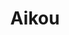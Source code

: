 ---
layout: place
title: "Aikou"
permalink: /new-jersey/warren/aikou.html
stateAbbr: NJ
stateName: New Jersey
cityName: Warren
seo:
  name: "Aikou"
  type: Restaurant
  links: null
description: "Aikou serves delicious sushi in Warren, New Jersey. Try fresh Japanese dishes for a great dining experience. "
place_id: ChIJ42VvB025w4kRL5_jB1_LPlc
photos:
  - name: >-
      places/ChIJ42VvB025w4kRL5_jB1_LPlc/photos/AeeoHcLXF8hwxmtISp2K3DPKinj8VU8ZG35kLrcxe2_VQG6jrq95np-wUhFJ6-yyhFm1dQGkin-N6Z1g4Xibrrwv_a8bXKMtjBxPCp_ehFtin87CWqosphaJROBLo3553UMcnyRhm9vwW6OTDvzR4JtojbrD4LQSVKJI1itLlhxBF6VzJB0aftlNwxhH1gZYX4uiI1uc0P23UOUbKl-tCyMxgDznPc-rUbjhfhlvyhdAy4TNGfEBRWsT-xzZuE01YosZrsF-1B3iOb4KmbW20QD6MFy2P9vDm5op9_445upaHKQJpNYx3y7EFrfYO3ehWP6468kjtaOH0N_a0XzY0svVREHkpAU-6ROWTrAcSOWgzxjOuZGA_uhtUKHD3Lggg39iz_fIbv57wxLR0YqMi3zI7fAeRLA-9uW_FNBFpshHUnvs1g
    widthPx: 4730
    heightPx: 2660
    authorAttributions:
      - displayName: Geoffrey Chen
        uri: https://maps.google.com/maps/contrib/106746073478675959642
        photoUri: >-
          https://lh3.googleusercontent.com/a/ACg8ocKvLdTZIUnztwVvwe1lboTrJQv_LBKVXkBboJIgiBXzpa5kWg=s100-p-k-no-mo
    flagContentUri: >-
      https://www.google.com/local/imagery/report/?cb_client=maps_api_places.places_api&image_key=!1e10!2sCIHM0ogKEICAgIDE7L7WLQ&hl=en-US
    googleMapsUri: >-
      https://www.google.com/maps/place//data=!3m4!1e2!3m2!1sCIHM0ogKEICAgIDE7L7WLQ!2e10!4m2!3m1!1s0x89c3b94d076f65e3:0x573ecb5f07e39f2f
  - name: >-
      places/ChIJ42VvB025w4kRL5_jB1_LPlc/photos/AeeoHcIaJe5xTGNFM2LmPjr6MIZg-LH-mWTIFd9HATrz-M8JP5a4-ndtCuEW3HpGVwy7Rs4S4K3sH_A0JAQF5Kdh1DT26FyBzePvAvBtbjAxgNXMb3-t0fyRZFaX3illFOaRU5NRKgyPo3KBU9oFgONkm46tf_HNBwzju96bUZMrjbb6UtbEJKWh8-QaB9ls68x8uWrgOd25geDFHmCdrrrHfEuA-II3FDPZ_U0FDgpuoJlwKbquTYq9bRQdYt0JIHcMnroVrmPVWdzAJnuCs2zEPS1Gvdx9q88PHVi_ONVknKu7FUUSzusR_MQQadBvgP2geXGDEvW5OoK2qP2Vp7xC1z1hX5a-_B7j1xNIcg97tRD6CHDhIOlezcqhduSYtzZQWDrbwWQAi2Ng0pxiqtNnaGyo4YNoamJvmuoD-ymHMrBschuw
    widthPx: 1536
    heightPx: 2048
    authorAttributions:
      - displayName: H. Poyraz
        uri: https://maps.google.com/maps/contrib/105900701848006828977
        photoUri: >-
          https://lh3.googleusercontent.com/a-/ALV-UjXDHjY4qKoCqM9vr8-IEyp3Vxjxww9-USP8SxCrOH0_P3Hqw-lKVg=s100-p-k-no-mo
    flagContentUri: >-
      https://www.google.com/local/imagery/report/?cb_client=maps_api_places.places_api&image_key=!1e10!2sCIHM0ogKEICAgIDJ3M2wpAE&hl=en-US
    googleMapsUri: >-
      https://www.google.com/maps/place//data=!3m4!1e2!3m2!1sCIHM0ogKEICAgIDJ3M2wpAE!2e10!4m2!3m1!1s0x89c3b94d076f65e3:0x573ecb5f07e39f2f
  - name: >-
      places/ChIJ42VvB025w4kRL5_jB1_LPlc/photos/AeeoHcK55R-lfqcJ8TMAMbL2XK_nDC-muoDXOFiTN-yDBwBlGbbeGhFZhnmQWbwJPQzMfy3HcpTDUzWDqsGaqBbJNtvfGZNxywyprioSSZB5z9bQkS8fMrKhEeVxmBE1OhOyK209wTw6aw7fxca0TA19juZGSooZPG2-Laflg_cUkYjfRTfd0Q2Ei2ChLlyQYU49x2xsRmGLndJr1_QWoR4joorIeX9CQf-iMQZwOEt47qS5UU3qxaK8Xzrk1vcoNj96512KcPgttlYRkvISEJwfHE0qZlo05yjKXf099GJb3py2SkcJcGSo1dqaZmFuueRXZ-Omi9kKniEXKk7TzgXNGuboe4idIGRWEnEUcyDUY1G9XpMrL2uqH0iaKtdG3aNez51u29IbpX3VmaEhNow4qSryNxHO_UZw1Y7bZpcsY1H4o0g1
    widthPx: 3024
    heightPx: 3024
    authorAttributions:
      - displayName: Yinghua Bao
        uri: https://maps.google.com/maps/contrib/118206598278347303413
        photoUri: >-
          https://lh3.googleusercontent.com/a/ACg8ocJ7tx_bLKTIJ5363j8Jto9dUkIIfCetI3I0ccLzKXU-7mUQ_g=s100-p-k-no-mo
    flagContentUri: >-
      https://www.google.com/local/imagery/report/?cb_client=maps_api_places.places_api&image_key=!1e10!2sCIHM0ogKEICAgIDdx_rZ6wE&hl=en-US
    googleMapsUri: >-
      https://www.google.com/maps/place//data=!3m4!1e2!3m2!1sCIHM0ogKEICAgIDdx_rZ6wE!2e10!4m2!3m1!1s0x89c3b94d076f65e3:0x573ecb5f07e39f2f
  - name: >-
      places/ChIJ42VvB025w4kRL5_jB1_LPlc/photos/AeeoHcIVE6cE1ZvT1ujxCZ-Pv0w3aH_yRG5HjjBz0zwwXVmticwha9IeTyEdL2uUeAj3iZGdxMINxyQk25tKMTCap1PIiiv3X-I_1qjd6BQlWY4cGDkP-q0YCIrwZWXZfqLAXF2yzGlcNl07YSTR7kWe-6180feGLKwWCoBMxHdE_SmMvae1nPWXljmp9E2-lcapNiqZ2YAlPeb4oZ6yEJqqCmk_4ajRj9eIZEI1jjI64aTEys2JDKPq55qzfx9XdUD9qzi2Jhr2gkik8RvZQ7K7yjl2semV1dlurnRFXzbq-9Xn2OlVg58_nFPMJM_AjNOY4xlc3X1UufTWkmf1OflANi76ZJzZvFgcwxYU3OESN4M3lapvghkDgwy3_qpihxTFD-szchZNoRwr1lil_MDHiXdaHqbvQ4se6W5n1zHnT-9Spg
    widthPx: 4080
    heightPx: 3072
    authorAttributions:
      - displayName: Rob Riccardelli
        uri: https://maps.google.com/maps/contrib/102454521318236364048
        photoUri: >-
          https://lh3.googleusercontent.com/a-/ALV-UjX-2cj3qIS-6q9fCXF8Y2uwGndYxEJ-kY84fbjXWyvlu5grpchBmw=s100-p-k-no-mo
    flagContentUri: >-
      https://www.google.com/local/imagery/report/?cb_client=maps_api_places.places_api&image_key=!1e10!2sCIHM0ogKEICAgID-2Kj0ag&hl=en-US
    googleMapsUri: >-
      https://www.google.com/maps/place//data=!3m4!1e2!3m2!1sCIHM0ogKEICAgID-2Kj0ag!2e10!4m2!3m1!1s0x89c3b94d076f65e3:0x573ecb5f07e39f2f
  - name: >-
      places/ChIJ42VvB025w4kRL5_jB1_LPlc/photos/AeeoHcI_F3FLf07-Q6ZuSosEWrb2_dGW4ksOqQpXpgFJKK7swVVFOO1KCMpwPzK6x0JMOObYOetXdYkZLtFasPDbT1CB7booL09SVVI0anpfWka8PHaHnW71Ewf0w_1sf_xRGnI46XYQGAFTasPv6i5zqp169Lns8xeKCYEanRkTLBWcxti7BywOKCZa5573zGNnjblFtCgLZSIF0Mgnrh-DZkYdREqOUIcpvJ8KLF6-M0nWVJTIyBxNfdMrM14Sjn51L4gpWIz9nsySPT2kHEPL-wHtj093xOtSNt-RnYpm8e4jjby8F-hLzjb6By4w92SuzYGdMwPcDjFlqQtljQmnKFQK0shNrSZ09dF3u0hu_Pcqq78Jnm4ZdE8H2AgDGRu6IZD_2Z7MgNlD4APsCcyKHw2awaP2qve9oeq4GIz7_3BvnyM
    widthPx: 3024
    heightPx: 4032
    authorAttributions:
      - displayName: Danielle Mae Jose
        uri: https://maps.google.com/maps/contrib/106015276264528239447
        photoUri: >-
          https://lh3.googleusercontent.com/a/ACg8ocLFllkKPUFd4s12QbUuJmD6HFKZWxo_ieUlmgGQ2J7lrKovJ7c=s100-p-k-no-mo
    flagContentUri: >-
      https://www.google.com/local/imagery/report/?cb_client=maps_api_places.places_api&image_key=!1e10!2sCIHM0ogKEICAgID5nKmlgQE&hl=en-US
    googleMapsUri: >-
      https://www.google.com/maps/place//data=!3m4!1e2!3m2!1sCIHM0ogKEICAgID5nKmlgQE!2e10!4m2!3m1!1s0x89c3b94d076f65e3:0x573ecb5f07e39f2f
  - name: >-
      places/ChIJ42VvB025w4kRL5_jB1_LPlc/photos/AeeoHcI9aTJQ--PDL5QcuTg_mh0u3r_PSdHX8MxmhNnUZnmH4ARfcwzE2daT3Rr3dfrCUPHdO6oU0IhLp_UJMMuqS_FOYaJixreYnBm_Z1o7buXS0ve8rUeTRqD4C588fmxtlpamY83PscE33TeTrviVOlzwL_o8CdWEdwPEUUi3qYez9-mkmMYCPWt4SRXJY7GP4jbn1suZwJHXf3g2cWWsfgbC3HKK3QqmNLXQNmFZeNCZPq-6s4r92oJcf8dGx0VyedMBLh_QDhhPwabrsRMVl8xSb8eqLmh_QcI4wgrLaJnN468B_e--slJKzVXOyTlqfCFs70aQ53Qw_z-oMPOZa6s-xVmGu9FujEOHjasW-o-e8euyRsvrkzhBJPGc10PQZkV_Jd32HHPS1QMl52H5PV0jId1uNJSW0ogzY61vv83Kifyc
    widthPx: 1536
    heightPx: 2048
    authorAttributions:
      - displayName: H. Poyraz
        uri: https://maps.google.com/maps/contrib/105900701848006828977
        photoUri: >-
          https://lh3.googleusercontent.com/a-/ALV-UjXDHjY4qKoCqM9vr8-IEyp3Vxjxww9-USP8SxCrOH0_P3Hqw-lKVg=s100-p-k-no-mo
    flagContentUri: >-
      https://www.google.com/local/imagery/report/?cb_client=maps_api_places.places_api&image_key=!1e10!2sCIHM0ogKEICAgIDJ3M2w5AE&hl=en-US
    googleMapsUri: >-
      https://www.google.com/maps/place//data=!3m4!1e2!3m2!1sCIHM0ogKEICAgIDJ3M2w5AE!2e10!4m2!3m1!1s0x89c3b94d076f65e3:0x573ecb5f07e39f2f
  - name: >-
      places/ChIJ42VvB025w4kRL5_jB1_LPlc/photos/AeeoHcJ1U8HNaE3OhHnM-rCj2ZISnDv99yMXtaWSbOTtHbhOS0gzaVSkLuQ2Fhu4dpeuXsvy5I2eOSjf-PT54r5VJgvQAYhHmDDsoTdFibC9dNEn3zhGcA5YdPWTGI_Sa6CN3H98bxcczFrQKLt6i4iC2xQkZa7XydRalLMA81I_5LF2YPXwkbhsVNolpPUOnycyHUfRI2qpoHM7Q-bPhNlTD13zOkJcKUJyALWM_yLYZttuKulgyZ-AHnMWB9XiKVJ1WAQ4UplW0SvJsBOC8EBZC4iwbg7RE4pBVW9wKdpNxLfNVhOlmyZOQW-1cntEPv-20XeV_ZreMm-wsVwF91TkX_b5j5NbNE7NlsI6dfSwdi7DhBXuOhAg0IRncJVxfryXHocZGBjAMVZnk78mjjGxHDuFNPUNSp7rG_gFQ_eMVhBMK8Ih
    widthPx: 1170
    heightPx: 1494
    authorAttributions:
      - displayName: Annie Dong
        uri: https://maps.google.com/maps/contrib/110272609059587569709
        photoUri: >-
          https://lh3.googleusercontent.com/a-/ALV-UjX0Qw6UUW1S1dDDmHVzMqaWj9fu09DNxxVX_Dz83Jq-3vx_22lG=s100-p-k-no-mo
    flagContentUri: >-
      https://www.google.com/local/imagery/report/?cb_client=maps_api_places.places_api&image_key=!1e10!2sCIHM0ogKEICAgICeg_Dp-AE&hl=en-US
    googleMapsUri: >-
      https://www.google.com/maps/place//data=!3m4!1e2!3m2!1sCIHM0ogKEICAgICeg_Dp-AE!2e10!4m2!3m1!1s0x89c3b94d076f65e3:0x573ecb5f07e39f2f
  - name: >-
      places/ChIJ42VvB025w4kRL5_jB1_LPlc/photos/AeeoHcL_MvQaFerkaq3y38OvaLqOcDhDXFJ3XOwFHWrk0Y5o7M16_FwhNtNp_VHl5bpb3eswDo_hwmkwOsKgUlWZhM-0LKBqdTDzKu8ojXReTrSkq4xHxVlU710jKM_XYbgnQBC-1Qup7O-wOTW6IX7DbkqKJ6erkUKiWNoh5ege_iLUshu3XyrY6PLNjJNjgT9iPK6ZxC4Rdfy79FedKmkm_aO157WjCoyDy150aXCRa9rkMAehwboJkI5L8VUknefxy4vrFgtBnrzPWhhzCmBBMjZT5t5_RWzDIsyGkudmPLsTdadWBJ_rrp70LoqPoBXL8mqbbLFLf_yIz7H1HoXUNC7qPcljgNd_zR0ZfCriMLII04Iz54ScAw1qgewmvNGOgMsSx5d2Nxo899M2vcXBj83p_eAeWyxUbFbIwkZd3Q5mZTzj
    widthPx: 4080
    heightPx: 3072
    authorAttributions:
      - displayName: Rob Riccardelli
        uri: https://maps.google.com/maps/contrib/102454521318236364048
        photoUri: >-
          https://lh3.googleusercontent.com/a-/ALV-UjX-2cj3qIS-6q9fCXF8Y2uwGndYxEJ-kY84fbjXWyvlu5grpchBmw=s100-p-k-no-mo
    flagContentUri: >-
      https://www.google.com/local/imagery/report/?cb_client=maps_api_places.places_api&image_key=!1e10!2sCIHM0ogKEICAgID-2KiUwwE&hl=en-US
    googleMapsUri: >-
      https://www.google.com/maps/place//data=!3m4!1e2!3m2!1sCIHM0ogKEICAgID-2KiUwwE!2e10!4m2!3m1!1s0x89c3b94d076f65e3:0x573ecb5f07e39f2f
  - name: >-
      places/ChIJ42VvB025w4kRL5_jB1_LPlc/photos/AeeoHcIzB6O9xB8SDmGzaP0vSZUOlzBMjKO9RnGnWEd1bA6mo7d9RiXzKOqJD_InQsIKY-W7vPu9NKp1GnP9MU8VsG77xjiih69pQtSqfuTQnvZsnDPVI9frjueKmnl2eU08sjA21y-lEguTLS1hAlbqtRY3LBZ0J7WWxf7EHBMwG9EtqwZIc1RjcmPy55UFQusfqfaZSFyQkFjZONROrryQKy5uDvMg1Mkd1RJY9223qf_6ykzYj6iydBz1nC90HAkYAQBdvKIFg7GW27EPZqFjE0GAkhfEuZJhxO__IcbUDKhXntRn3SCFLyZUu_6s_gxws1d91z-po8Mk1GbxG8fjjalQVLEyRtuWP8ZJnkypfK7Vxge44tty-sIIxxmOYXysvNdHF6rW06md-EOYTpCVm8nzxTtgHvprf86vK_JIIIuYOTw
    widthPx: 4032
    heightPx: 1960
    authorAttributions:
      - displayName: Evets emanlluf
        uri: https://maps.google.com/maps/contrib/105415041055826779564
        photoUri: >-
          https://lh3.googleusercontent.com/a-/ALV-UjVNVh5lgFRiXsBthfuZ4isfgQo4pqhKvyVefzc-ZidyVhuLRuRR5g=s100-p-k-no-mo
    flagContentUri: >-
      https://www.google.com/local/imagery/report/?cb_client=maps_api_places.places_api&image_key=!1e10!2sCIHM0ogKEICAgICenrWelAE&hl=en-US
    googleMapsUri: >-
      https://www.google.com/maps/place//data=!3m4!1e2!3m2!1sCIHM0ogKEICAgICenrWelAE!2e10!4m2!3m1!1s0x89c3b94d076f65e3:0x573ecb5f07e39f2f
  - name: >-
      places/ChIJ42VvB025w4kRL5_jB1_LPlc/photos/AeeoHcLGQlP2gb-0BEEWc8rvAyOiiJMC6__uhiQ0-jOnYiCG8GKGNb-PB29S41Dn4IQB03kOKqRWEcxBci5fM60eoKG1M5xGgwT_UG-C8xwFKkUEplfL0WDQFDX4tMsJSNM93vqwi-4rluggMVZPQ6ncXlfPSA9vVWFdOeDnq7s4iJYC97IWZs5_NBsZQCkLDWG0FQON7c_8Zr5O6-EYoY6iSqYzuaJy_4ZycptgpJgg0QCMQyWwpW3vi-nSreY91u-micHqrd7A-kWra48DwX2PTYzFUkQ527tda0rA0kdqc4r_wR6noEtlTMFn00LZUR8sjuP5KEX7zNKKyl6SMWjzaqYElaBg9BEcmLycmzMTlhv8KWPnfE7btAWncLJqz81UGsg02VSIJH6lFhHbsnzk7bAk4p-ur-QxJKb94Ovv5mYUIg
    widthPx: 4032
    heightPx: 3024
    authorAttributions:
      - displayName: Danielle Mae Jose
        uri: https://maps.google.com/maps/contrib/106015276264528239447
        photoUri: >-
          https://lh3.googleusercontent.com/a/ACg8ocLFllkKPUFd4s12QbUuJmD6HFKZWxo_ieUlmgGQ2J7lrKovJ7c=s100-p-k-no-mo
    flagContentUri: >-
      https://www.google.com/local/imagery/report/?cb_client=maps_api_places.places_api&image_key=!1e10!2sCIHM0ogKEICAgID5nKmlIQ&hl=en-US
    googleMapsUri: >-
      https://www.google.com/maps/place//data=!3m4!1e2!3m2!1sCIHM0ogKEICAgID5nKmlIQ!2e10!4m2!3m1!1s0x89c3b94d076f65e3:0x573ecb5f07e39f2f
address: 9 Mt Bethel Rd, Warren, NJ 07059, USA
street: 9 Mt Bethel Rd
city: Warren
state: NJ
zip: '07059'
country: USA
neighborhood: null
latitude: '40.616431'
longitude: '-74.497239'
accessibility_options:
  wheelchairAccessibleParking: true
  wheelchairAccessibleEntrance: true
  wheelchairAccessibleRestroom: true
  wheelchairAccessibleSeating: true
business_status: OPERATIONAL
name: Aikou
google_maps_links:
  directionsUri: >-
    https://www.google.com/maps/dir//''/data=!4m7!4m6!1m1!4e2!1m2!1m1!1s0x89c3b94d076f65e3:0x573ecb5f07e39f2f!3e0
  placeUri: https://maps.google.com/?cid=6286685738870480687
  writeAReviewUri: >-
    https://www.google.com/maps/place//data=!4m3!3m2!1s0x89c3b94d076f65e3:0x573ecb5f07e39f2f!12e1
  reviewsUri: >-
    https://www.google.com/maps/place//data=!4m4!3m3!1s0x89c3b94d076f65e3:0x573ecb5f07e39f2f!9m1!1b1
  photosUri: >-
    https://www.google.com/maps/place//data=!4m3!3m2!1s0x89c3b94d076f65e3:0x573ecb5f07e39f2f!10e5
primary_type: Asian Restaurant
opening_hours:
  regular: null
  current: null
secondary_opening_hours:
  regular:
    weekdayDescriptions: null
    type: null
  current:
    weekdayDescriptions: null
    type: null
phone: null
price_level: null
price_range: null
rating: null
rating_count: 0
website: null
reviews: null
parking_options: null
payment_options: null
allow_dogs: null
curbside_pickup: null
delivery: null
dine_in: null
good_for_children: null
good_for_groups: null
good_for_sports: null
live_music: null
menu_for_children: null
outdoor_seating: null
reservable: null
restroom: null
serves_beer: null
serves_breakfast: null
serves_brunch: null
serves_cocktails: null
serves_coffee: null
serves_dinner: null
serves_dessert: null
serves_lunch: null
serves_vegetarian_food: null
serves_wine: null
takeout: null
summary: null

---
